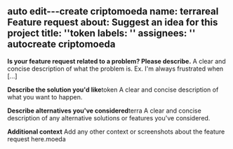 auto edit---create criptomoeda 
name: terrareal Feature request
about: Suggest an idea for this project
title: ''token
labels: ''
assignees: ''
autocreate criptomoeda 
---

**Is your feature request related to a problem? Please describe.**
A clear and concise description of what the problem is. Ex. I'm always frustrated when [...]

**Describe the solution you'd like**token 
A clear and concise description of what you want to happen.

**Describe alternatives you've considered**terra
A clear and concise description of any alternative solutions or features you've considered.

**Additional context**
Add any other context or screenshots about the feature request here.moeda
